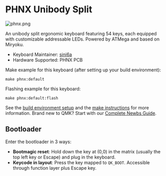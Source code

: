 # PHNX Unibody Split

![phnx.png](https://i.imgur.com/Z4EUHM8.jpeg)

An unibody split ergonomic keyboard featuring 54 keys, each equipped with customizable addressable LEDs. Powered by ATMega and based on Miryoku.

* Keyboard Maintainer: [sini6a](https://github.com/sini6a)
* Hardware Supported: PHNX PCB

Make example for this keyboard (after setting up your build environment):

    make phnx:default

Flashing example for this keyboard:

    make phnx:default:flash

See the [build environment setup](https://docs.qmk.fm/#/getting_started_build_tools) and the [make instructions](https://docs.qmk.fm/#/getting_started_make_guide) for more information. Brand new to QMK? Start with our [Complete Newbs Guide](https://docs.qmk.fm/#/newbs).

## Bootloader

Enter the bootloader in 3 ways:

-   **Bootmagic reset**: Hold down the key at (0,0) in the matrix (usually the top left key or Escape) and plug in the keyboard.
-   **Keycode in layout**: Press the key mapped to `QK_BOOT`. Accessible through function layer plus Escape key.
